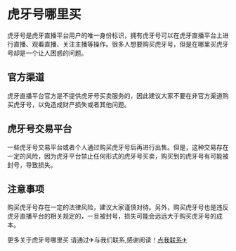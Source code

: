 # 虎牙号哪里买

虎牙号是虎牙直播平台用户的唯一身份标识，拥有虎牙号可以在虎牙直播平台上进行直播、观看直播、关注主播等操作。很多人想要购买虎牙号，但是在哪里买虎牙号却是一个让人困惑的问题。

## 官方渠道

虎牙直播平台官方是不提供虎牙号买卖服务的，因此建议大家不要在非官方渠道购买虎牙号，以免造成财产损失或者其他问题。

## 虎牙号交易平台

一些虎牙号交易平台或者个人通过购买虎牙号后再进行出售。但是，这种交易存在一定的风险，因为虎牙平台禁止任何形式的虎牙号买卖，购买到的虎牙号有可能被封号，导致损失。

## 注意事项

购买虎牙号存在一定的法律风险，建议大家谨慎对待。另外，购买虎牙号也是违反虎牙直播平台的相关规定的，一旦被封号，损失可能会远远大于购买虎牙号的成本。

更多关于虎牙号哪里买 请通过✈与我们联系,感谢阅读！[点我联系✈](https://img.k02.cc)
